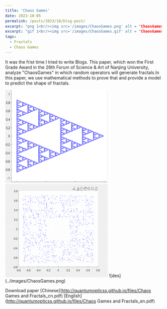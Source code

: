 ```yaml
---
title: 'Chaos Games'
date: 2023-10-05
permalink: /posts/2023/10/blog-post/
excerpt: "png 1<br/><img src='/images/ChaosGames.png' alt = "ChaosGames">"
excerpt: "gif 1<br/><img src='/images/ChaosGames.gif' alt = "ChaosGames">"
tags:
  - Fractals
  - Chaos Games
---
```


It was the frist time I tried to write Blogs. This paper, which won the First Grade Award in the 26th Forum of Science & Art of Nanjing University, analyze "ChaosGames" in which random operators will generate fractals.In this paper, we use mathematical methods to prove that and provide a model to predict the shape of fractals. 

<img src='/images/ChaosGames.png' alt="ChaosGames">
<img src='/images/ChaosGames.gif' alt="ChaosGames">
![des](../images/ChaosGames.png)

Download paper [Chinese](http://quantumopticss.github.io/files/Chaos Games and Fractals_cn.pdf) [English](http://quantumopticss.github.io/files/Chaos Games and Fractals_en.pdf) 